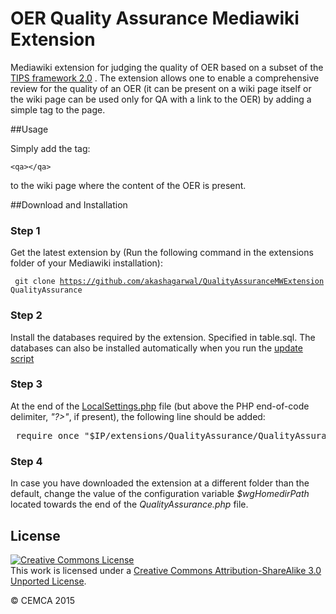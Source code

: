 <h1> OER Quality Assurance Mediawiki Extension </h1>

Mediawiki extension for judging the quality of OER based on a subset of the [TIPS framework 2.0](http://cemca.org.in/ckfinder/userfiles/files/TIPS%20Framework_Version%202_0_Low.pdf) . The extension allows one to enable a comprehensive review for the quality of an OER (it can be present on a wiki page itself or the wiki page can be used only for QA with a link to the OER) by adding a simple tag to the page.

##Usage

Simply add the tag:

<code>&lt;qa&gt;&lt;/qa&gt;</code>
	
to the wiki page where the content of the OER is present. 

##Download and Installation

### Step 1

Get the latest extension by (Run the following command in the extensions folder of your Mediawiki installation):

<code> git clone https://github.com/akashagarwal/QualityAssuranceMWExtension QualityAssurance </code>

### Step 2

Install the databases required by the extension. Specified in table.sql. The databases can also be installed automatically when you run the [update script](https://www.mediawiki.org/wiki/Manual:Upgrading#Run_the_update_script)

### Step 3

At the end of the [LocalSettings.php](http://www.mediawiki.org/wiki/Manual:LocalSettings.php) file (but above the PHP end-of-code delimiter, *"?>"*, if present), the following line should be added:

<pre> require_once "$IP/extensions/QualityAssurance/QualityAssurance.php";</pre>

### Step 4

In case you have downloaded the extension at a different folder than the default, change the value of the configuration variable *$wgHomedirPath* located towards the end of the *QualityAssurance.php* file.


## License

<a rel="license" href="http://creativecommons.org/licenses/by-sa/3.0/"><img alt="Creative Commons License" style="border-width:0" src="https://i.creativecommons.org/l/by-sa/3.0/88x31.png" /></a><br />This work is licensed under a <a rel="license" href="http://creativecommons.org/licenses/by-sa/3.0/">Creative Commons Attribution-ShareAlike 3.0 Unported License</a>.

© CEMCA 2015